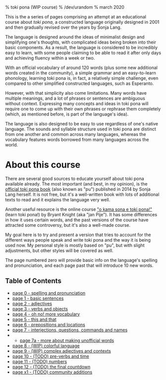 % toki pona (WIP course)
% /dev/urandom
% march 2020

This is the a series of pages comprising an attempt at an educational course
about *toki pona*, a constructed language originally designed in 2001 and
then gradually revised over the years by Sonja Lang.

The language is designed around the ideas of minimalist design and simplifying
one's thoughts, with complicated ideas being broken into their basic components.
As a result, the language is considered to be incredibly easy to learn, with
some people claiming to be able to read it after only days and achieving fluency
within a week or two.

With an official vocabulary of around 120 words (plus some new additional
words created in the community), a simple grammar and an easy-to-learn phonology,
learning toki pona is, in fact, a relatively simple challenge, even compared to
other simplified constructed languages, such as Esperanto.

However, with that simplicity also come limitations. Many words have multiple
meanings, and a lot of phrases or sentences are ambiguous without context.
Expressing many concepts and ideas in toki pona will require one to come up with
their own phrases or rephrase them completely (which, as mentioned before, is
part of the language's idea).

The language is also designed to be easy to use regardless of one's native
language. The sounds and syllable structure used in toki pona are distinct from
one another and common across many languages, whereas the vocabulary features
words borrowed from many languages across the world.

# About this course

There are several good sources to educate yourself about toki pona available
already. The most important (and best, in my opinion), is the [official toki
pona book](https://tokipona.org/) (also known as "pu") published in 2014 by
Sonja Lang herself. It is not free, but it's a well-written book with lots of
additional texts to read and it explains the language very well.

Another useful resource is the online course ["o kama sona e toki
pona!"](http://tokipona.net/tp/janpije/okamasona.php) (learn
toki pona!) by Bryant Knight (aka "jan Pije"). It has some differences in how it
uses certain words, and the past versions of the course have attracted some
controversy, but it's also a well-made course.

My goal here is to try and present a version that tries to account for the
different ways people speak and write toki pona and the way it is being used
now. My personal style is mostly based on "pu", but with slight adjustments, but
other styles will be covered as well. 

The page numbered zero will provide basic info on the language's spelling and
pronunciation, and each page past that will introduce 10 new words.

## Table of Contents
* [page 0 - spelling and pronunciation](0.html)
* [page 1 - basic sentences](1.html)
* [page 2 - adjectives](2.html)
* [page 3 - verbs and objects](3.html)
* [page 4 - oh no! more vocabulary](4.html)
* [page 5 - this and that](5.html)
* [page 6 - prepositions and locations](6.html)
* [page 7 - interjections, questions, commands and names](7.html)
* * [page 7a - more about making unofficial words](7a.html)
* [page 8 - (WIP) colorful language](8.html)
* [page 9 - (WIP) complex adjectives and contexts](9.html)
* [page 10 - (TODO) pre-verbs and time](10.html)
* [page 11 - (TODO) numbers](11.html)
* [page 12 - (TODO) the final countdown](12.html)
* [page x1 - (TODO) community additions](x1.html)
